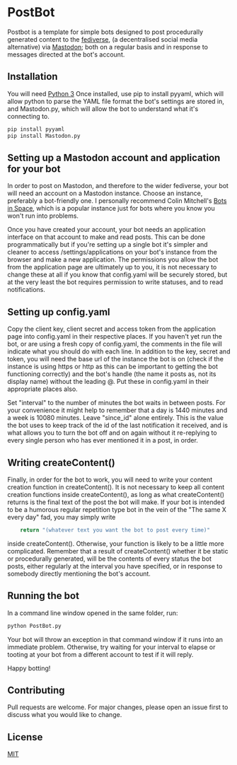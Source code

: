 # PostBot

Postbot is a template for simple bots designed to post procedurally generated content to the [fediverse](https://en.wikipedia.org/wiki/Fediverse), (a decentralised social media alternative) via [Mastodon](https://joinmastodon.org/); both on a regular basis and in response to messages directed at the bot's account.

## Installation

You will need [Python 3](https://www.python.org/) Once installed, use pip to install pyyaml, which will allow python to parse the YAML file format the bot's settings are stored in, and Mastodon.py, which will allow the bot to understand what it's connecting to.

```bash
pip install pyyaml
pip install Mastodon.py
```

## Setting up a Mastodon account and application for your bot

In order to post on Mastodon, and therefore to the wider fediverse, your bot will need an account on a Mastodon instance. Choose an instance, preferably a bot-friendly one. I personally recommend Colin Mitchell's [Bots in Space](https://botsin.space), which is a popular instance just for bots where you know you won't run into problems.

Once you have created your account, your bot needs an application interface on that account to make and read posts. This can be done programmatically but if you're setting up a single bot it's simpler and cleaner to access /settings/applications on your bot's instance from the browser and make a new application. The permissions you allow the bot from the application page are ultimately up to you, it is not necessary to change these at all if you know that config.yaml will be securely stored, but at the very least the bot requires permission to write statuses, and to read notifications.

## Setting up config.yaml

Copy the client key, client secret and access token from the application page into config.yaml in their respective places. If you haven't yet run the bot, or are using a fresh copy of config.yaml, the comments in the file will indicate what you should do with each line. In addition to the key, secret and token, you will need the base url of the instance the bot is on (check if the instance is using https or http as this can be important to getting the bot functioning correctly) and the bot's handle (the name it posts as, not its display name) without the leading @. Put these in config.yaml in their appropriate places also. 

Set "interval" to the number of minutes the bot waits in between posts. For your convenience it might help to remember that a day is 1440 minutes and a week is 10080 minutes. Leave "since_id" alone entirely. This is the value the bot uses to keep track of the id of the last notification it received, and is what allows you to turn the bot off and on again without it re-replying to every single person who has ever mentioned it in a post, in order.

## Writing createContent()

Finally, in order for the bot to work, you will need to write your content creation function in createContent(). It is not necessary to keep all content creation functions inside createContent(), as long as what createContent() returns is the final text of the post the bot will make. If your bot is intended to be a humorous regular repetition type bot in the vein of the "The same X every day" fad, you may simply write

```python
	return "(whatever text you want the bot to post every time)"
```

inside createContent(). Otherwise, your function is likely to be a little more complicated. Remember that a result of createContent() whether it be static or procedurally generated, will be the contents of every status the bot posts, either regularly at the interval you have specified, or in response to somebody directly mentioning the bot's account.

## Running the bot

In a command line window opened in the same folder, run:

```bash
python PostBot.py
```
Your bot will throw an exception in that command window if it runs into an immediate problem. Otherwise, try waiting for your interval to elapse or tooting at your bot from a different account to test if it will reply.

Happy botting!

## Contributing
Pull requests are welcome. For major changes, please open an issue first to discuss what you would like to change.

## License
[MIT](https://choosealicense.com/licenses/mit/)